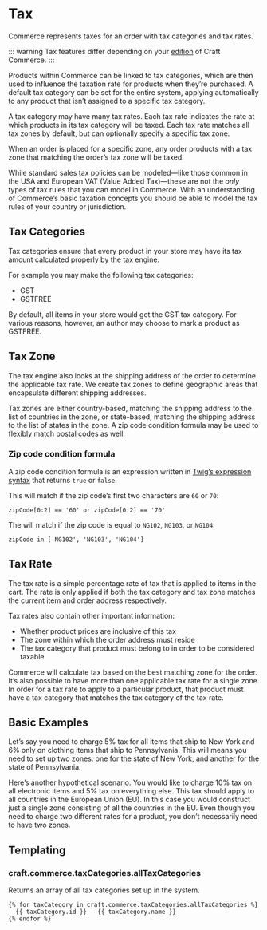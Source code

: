 # Tax

Commerce represents taxes for an order with tax categories and tax rates.

::: warning
Tax features differ depending on your [edition](editions.md) of Craft Commerce.
:::

Products within Commerce can be linked to tax categories, which are then used to influence the taxation rate for products when they’re purchased. A default tax category can be set for the entire system, applying automatically to any product that isn’t assigned to a specific tax category.

A tax category may have many tax rates. Each tax rate indicates the rate at which products in its tax category will be taxed. Each tax rate matches all tax zones by default, but can optionally specify a specific tax zone.

When an order is placed for a specific zone, any order products with a tax zone that matching the order’s tax zone will be taxed.

While standard sales tax policies can be modeled—like those common in the USA and European VAT (Value Added Tax)—these are not the _only_ types of tax rules that you can model in Commerce. With an understanding of Commerce’s basic taxation concepts you should be able to model the tax rules of your country or jurisdiction.

## Tax Categories

Tax categories ensure that every product in your store may have its tax amount calculated properly by the tax engine.

For example you may make the following tax categories:

- GST
- GSTFREE

By default, all items in your store would get the GST tax category. For various reasons, however, an author may choose to mark a product as GSTFREE.

## Tax Zone

The tax engine also looks at the shipping address of the order to determine the applicable tax rate. We create tax zones to define geographic areas that encapsulate different shipping addresses.

Tax zones are either country-based, matching the shipping address to the list of countries in the zone, or state-based, matching the shipping address to the list of states in the zone. A zip code condition formula may be used to flexibly match postal codes as well.

### Zip code condition formula

A zip code condition formula is an expression written in [Twig’s expression syntax](https://twig.symfony.com/doc/2.x/templates.html#expressions) that returns `true` or `false`.

This will match if the zip code’s first two characters are `60` or `70`:

```
zipCode[0:2] == '60' or zipCode[0:2] == '70'
```

The will match if the zip code is equal to `NG102`, `NG103`, or `NG104`:

```
zipCode in ['NG102', 'NG103', 'NG104']
```

## Tax Rate

The tax rate is a simple percentage rate of tax that is applied to items in the cart. The rate is only applied if both the tax category and tax zone matches the current item and order address respectively.

Tax rates also contain other important information:

- Whether product prices are inclusive of this tax
- The zone within which the order address must reside
- The tax category that product must belong to in order to be considered taxable

Commerce will calculate tax based on the best matching zone for the order. It’s also possible to have more than one applicable tax rate for a single zone. In order for a tax rate to apply to a particular product, that product must have a tax category that matches the tax category of the tax rate.

## Basic Examples

Let’s say you need to charge 5% tax for all items that ship to New York and 6% only on clothing items that ship to Pennsylvania. This will means you need to set up two zones: one for the state of New York, and another for the state of Pennsylvania.

Here’s another hypothetical scenario. You would like to charge 10% tax on all electronic items and 5% tax on everything else. This tax should apply to all countries in the European Union (EU). In this case you would construct just a single zone consisting of all the countries in the EU. Even though you need to charge two different rates for a product, you don’t necessarily need to have two zones.

## Templating

### craft.commerce.taxCategories.allTaxCategories

Returns an array of all tax categories set up in the system.

```twig
{% for taxCategory in craft.commerce.taxCategories.allTaxCategories %}
  {{ taxCategory.id }} - {{ taxCategory.name }}
{% endfor %}
```

